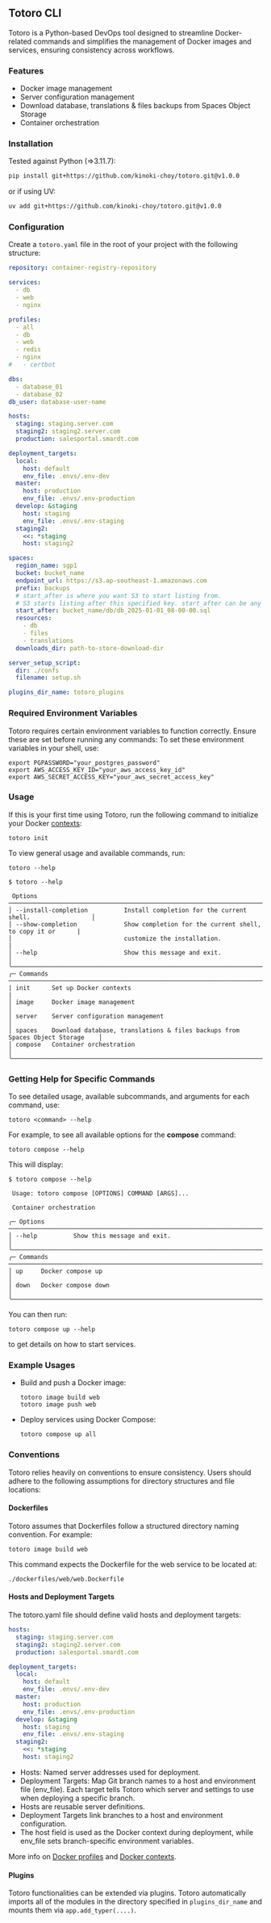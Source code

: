 ## Totoro CLI

Totoro is a Python-based DevOps tool designed to streamline Docker-related commands and simplifies the management of Docker images and services, ensuring consistency across workflows.

### Features
- Docker image management
- Server configuration management
- Download database, translations & files backups from Spaces Object Storage
- Container orchestration

### Installation
Tested against Python (=>3.11.7):

```sh
pip install git+https://github.com/kinoki-choy/totoro.git@v1.0.0
```
or if using UV:
```sh
uv add git+https://github.com/kinoki-choy/totoro.git@v1.0.0
```

### Configuration
Create a `totoro.yaml` file in the root of your project with the following structure:

```yaml
repository: container-registry-repository

services:
  - db
  - web
  - nginx

profiles:
  - all
  - db
  - web
  - redis
  - nginx
#   - certbot

dbs:
  - database_01
  - database_02
db_user: database-user-name

hosts:
  staging: staging.server.com
  staging2: staging2.server.com
  production: salesportal.smardt.com

deployment_targets:
  local:
    host: default
    env_file: .envs/.env-dev
  master:
    host: production
    env_file: .envs/.env-production
  develop: &staging
    host: staging
    env_file: .envs/.env-staging
  staging2:
    <<: *staging
    host: staging2

spaces:
  region_name: sgp1
  bucket: bucket_name
  endpoint_url: https://s3.ap-southeast-1.amazonaws.com
  prefix: backups
  # start_after is where you want S3 to start listing from.
  # S3 starts listing after this specified key. start_after can be any key in the bucket.
  start_after: bucket_name/db/db_2025-01-01_08-00-00.sql
  resources:
    - db
    - files
    - translations
  downloads_dir: path-to-store-download-dir

server_setup_script:
  dir: ./confs
  filename: setup.sh

plugins_dir_name: totoro_plugins
```

### Required Environment Variables
Totoro requires certain environment variables to function correctly. Ensure these are set before running any commands:
To set these environment variables in your shell, use:
```
export PGPASSWORD="your_postgres_password"
export AWS_ACCESS_KEY_ID="your_aws_access_key_id"
export AWS_SECRET_ACCESS_KEY="your_aws_secret_access_key"
```

### Usage
If this is your first time using Totoro, run the following command to initialize your Docker [contexts](https://docs.docker.com/engine/manage-resources/contexts/):
```
totoro init
```

To view general usage and available commands, run:
```
totoro --help
```
```
$ totoro --help

 Options ─────────────────────────────────────────────────────────────────────────────────╮
│ --install-completion          Install completion for the current shell.                 │
│ --show-completion             Show completion for the current shell, to copy it or      |
│                               customize the installation.                               |
│ --help                        Show this message and exit.                               │
╰─────────────────────────────────────────────────────────────────────────────────────────╯
╭─ Commands ──────────────────────────────────────────────────────────────────────────────╮
| init      Set up Docker contexts                                                        |
│ image     Docker image management                                                       │
│ server    Server configuration management                                               │
│ spaces    Download database, translations & files backups from Spaces Object Storage    │
│ compose   Container orchestration                                                       │
╰─────────────────────────────────────────────────────────────────────────────────────────╯
```

### Getting Help for Specific Commands

To see detailed usage, available subcommands, and arguments for each command, use:
```
totoro <command> --help
```

For example, to see all available options for the **compose** command:
```
totoro compose --help
```

This will display:
```
$ totoro compose --help

 Usage: totoro compose [OPTIONS] COMMAND [ARGS]...

 Container orchestration

╭─ Options ──────────────────────────────────────────────────────────────────────────────╮
│ --help          Show this message and exit.                                            │
╰────────────────────────────────────────────────────────────────────────────────────────╯
╭─ Commands ─────────────────────────────────────────────────────────────────────────────╮
│ up     Docker compose up                                                               │
│ down   Docker compose down                                                             │
╰────────────────────────────────────────────────────────────────────────────────────────╯
```
You can then run:
```
totoro compose up --help
```
to get details on how to start services.

### Example Usages
- Build and push a Docker image:
    ```
    totoro image build web
    totoro image push web
    ```
- Deploy services using Docker Compose:
    ```
    totoro compose up all
    ```
### Conventions
Totoro relies heavily on conventions to ensure consistency. Users should adhere to the following assumptions for directory structures and file locations:

#### Dockerfiles
Totoro assumes that Dockerfiles follow a structured directory naming convention. For example:
```
totoro image build web
```
This command expects the Dockerfile for the web service to be located at:
```
./dockerfiles/web/web.Dockerfile
```
#### Hosts and Deployment Targets
The totoro.yaml file should define valid hosts and deployment targets:

```yaml
hosts:
  staging: staging.server.com
  staging2: staging2.server.com
  production: salesportal.smardt.com

deployment_targets:
  local:
    host: default
    env_file: .envs/.env-dev
  master:
    host: production
    env_file: .envs/.env-production
  develop: &staging
    host: staging
    env_file: .envs/.env-staging
  staging2:
    <<: *staging
    host: staging2
```
- Hosts: Named server addresses used for deployment.
- Deployment Targets: Map Git branch names to a host and environment file (env_file). Each target tells Totoro which server and settings to use when deploying a specific branch.
- Hosts are reusable server definitions.
- Deployment Targets link branches to a host and environment configuration.
- The host field is used as the Docker context during deployment, while env_file sets branch-specific environment variables.

More info on [Docker profiles](https://docs.docker.com/compose/how-tos/profiles/) and [Docker contexts](https://docs.docker.com/engine/manage-resources/contexts/).

#### Plugins
Totoro functionalities can be extended via plugins. Totoro automatically imports all of the modules in the directory specified in `plugins_dir_name` and mounts them via `app.add_typer(....)`.
